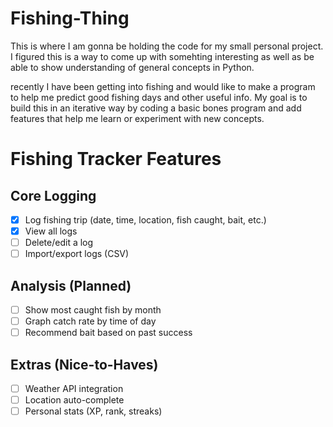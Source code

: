 # Fishing-Thing
This is where I am gonna be holding the code for my small personal project. I figured this is a way to come up with somehting interesting as well as be able to show understanding of general concepts in Python.

recently I have been getting into fishing and would like to make a program to help me predict good fishing days and other useful info. My goal is to build this in an iterative way by coding a basic bones program and add features that help me learn or experiment with new concepts.

# Fishing Tracker Features

## Core Logging
- [x] Log fishing trip (date, time, location, fish caught, bait, etc.)
- [x] View all logs
- [ ] Delete/edit a log
- [ ] Import/export logs (CSV)

## Analysis (Planned)
- [ ] Show most caught fish by month
- [ ] Graph catch rate by time of day
- [ ] Recommend bait based on past success

## Extras (Nice-to-Haves)
- [ ] Weather API integration
- [ ] Location auto-complete
- [ ] Personal stats (XP, rank, streaks)
